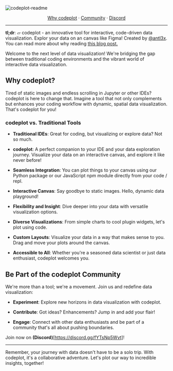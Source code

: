 ![codeplot-readme](https://github.com/atcodeplot/codeplot/assets/26308297/50229d82-2f74-489a-9ab6-c4be8185247f)

<div align="center">
<a href="#why-codeplot">Why codeplot</a> 
<span> · </span>
<a href="#community">Community</a> 
<span> · </span>
<a href="https://discord.gg/fYTsNp5Wvt">Discord</a>
</div>

---

**tl;dr**: ▱ codeplot - an innovative tool for interactive, code-driven data visualization. Explor your data on an canvas like Figma! Created by [@antl3x](https://github.com/antl3x). You can read more about why reading [this blog post.](https://antl3x.co/posts/2024-01-25-today-i-decided-to-create-a-tool-that-i-always-wanted/)

Welcome to the next level of data visualization! We're bridging the gap between traditional coding environments and the vibrant world of interactive data visualization.

## Why codeplot?

Tired of static images and endless scrolling in Jupyter or other IDEs? codeplot is here to change that. Imagine a tool that not only complements but enhances your coding workflow with dynamic, spatial data visualization. That's codeplot for you!

### codeplot vs. Traditional Tools

- **Traditional IDEs**: Great for coding, but visualizing or explore data? Not so much.

- **codeplot**: A perfect companion to your IDE and your data exploration journey. Visualize your data on an interactive canvas, and explore it like never before!

- **Seamless Integration**: You can plot things to your canvas using our Python package or our JavaScript npm module directly from your code / repl.

- **Interactive Canvas**: Say goodbye to static images. Hello, dynamic data playground!

- **Flexibility and Insight**: Dive deeper into your data with versatile visualization options.

- **Diverse Visualizations**: From simple charts to cool plugin widgets, let's plot using code.

- **Custom Layouts**: Visualize your data in a way that makes sense to you. Drag and move your plots around the canvas.

- **Accessible to All**: Whether you're a seasoned data scientist or just data enthusiast, codeplot welcomes you.

## Be Part of the codeplot Community

We're more than a tool; we're a movement. Join us and redefine data visualization:

- **Experiment**: Explore new horizons in data visualization with codeplot.

- **Contribute**: Got ideas? Enhancements? Jump in and add your flair!

- **Engage**: Connect with other data enthusiasts and be part of a community that's all about pushing boundaries.

Join now on **(Discord)**[https://discord.gg/fYTsNp5Wvt]!

---

Remember, your journey with data doesn't have to be a solo trip. With codeplot, it's a collaborative adventure. Let's plot our way to incredible insights, together!

